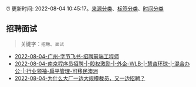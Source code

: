 :alarm_clock: 更新时间: 2022-08-04 10:45:17。[来源分类](../README.md)、[标签分类](../TAGS.md)、[时间分类](../TIMELINE.md)

## 招聘面试


> 关键字：`招聘`、`面试`



- [2022-08-04-广州-字节飞书-招聘前端工程师](https://www.v2ex.com/t/870712) 
- [2022-08-04-南京程序员招聘-|-股权激励-|-外企-WLB-|-慧咨环球-|-混合办公-|-行业领袖-扁平管理-可移民澳洲](https://www.v2ex.com/t/870711) 
- [2022-08-04-为什么大厂一边大规模裁员，又一边招聘？](https://toutiao.io/k/i9pm4mi) 